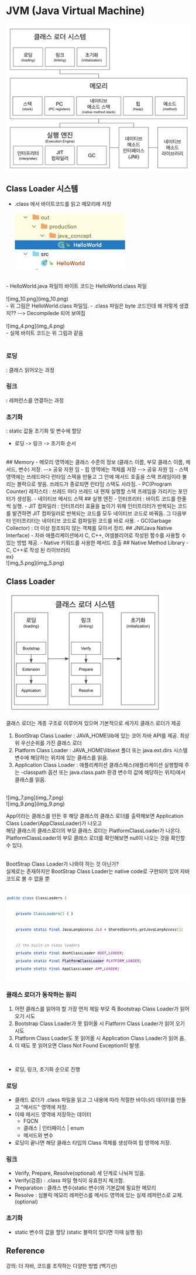 # JVM (Java Virtual Machine)
![img_1.png](img_1.png)
## Class Loader 시스템
- .class 에서 바이트코드를 읽고 메모리에 저장
<br><br>
![img_3.png](img_3.png)
<br>
- HelloWorld.java 파일의 바이트 코드는 HelloWorld.class 파일
<br><br>
![img_10.png](img_10.png)
<br>
- 위 그림은 HelloWorld.class 파일임. 
- .class 파일은 byte 코드인데 왜 저렇게 생겼지?? --> Decompilede 되어 보여짐
<br><br>
![img_4.png](img_4.png)
<br>
- 실제 바이트 코드는 위 그림과 같음
<br><br>

### 로딩
: 클래스 읽어오는 과정
### 링크
: 레퍼런스를 연결하는 과정
### 초기화
: static 값들 초기화 및 변수에 할당
<br>
* 로딩 -> 링크 -> 초기화 순서
<br>
## Memory
- 메모리 영역에는 클래스 수준의 정보 (클래스 이름, 부모 클래스 이름, 메서드, 변수) 저장. --> 공유 자원 임
- 힙 영역에는 객체를 저장 --> 공유 자원 임
- 스택 영역에는 쓰레드마다 런타임 스택을 만들고 그 안에 메서드 호출을 스택 프레임이라 불리는 블럭으로 쌓음. 쓰레드가 종료되면 런타임 스택도 사라짐.
- PC(Program Counter) 레지스터 : 쓰레드 마다 쓰레드 내 현재 실행할 스택 프레임을 가리키는 포인터가 생성됨.
- 네이티브 메서드 스택
## 실행 엔진
- 인터프리터 : 바이트 코드를 한줄 씩 실행.
- JIT 컴파일러 : 인터프리터 효율을 높이기 위해 인터프리터가 반복되는 코드를 발견하면 JIT 컴파일러로 반복되는 코드를 모두 네이티브 코드로 바꿔둠. 그 다음부터 인터프리터는 네이티브 코드로 컴파일된 코드를 바로 사용.
- GC(Garbage Collector) : 더 이상 참조되지 않는 객체를 모아서 정리.
## JNI(Java Native Interface)
- 자바 애플리케이션에서 C, C++, 어셈블리어로 작성된 함수를 사용할 수 있는 방법 제공.
- Native 키워드를 사용한 메서드 호출
## Native Method Library
- C, C++로 작성 된 라이브러리 <br>
ex) <br>
![img_5.png](img_5.png)

## Class Loader
![img_2.png](img_2.png)

클래스 로더는 계층 구조로 이루어져 있으며 기본적으로 세가지 클래스 로더가 제공

1. BootStrap Class Loader : JAVA_HOME\lib에 있는 코어 자바 API를 제공. 최상위 우선순위를 가진 클래스 로더
2. Platform Class Loader : JAVA_HOME\lib\ext 폴더 또는 java.ext.dirs 시스템 변수에 해당하는 위치에 있는 클래스를 읽음.
3. Application Class Loader : 애플리케이션 클래스패스(애플리케이션 실행할때 주는 -classpath 옵션 또는 java.class.path 환경 변수의 값에 해당하는 위치)에서 클래스를 읽음.
<br>
![img_7.png](img_7.png)<br>
![img_9.png](img_9.png)<br>

App이라는 클래스를 만든 후 해당 클래스의 클래스 로더를 출력해보면 Application Class Loader(AppClassLoader)가 나오고<br>
해당 클래스의 클래스로더의 부모 클래스 로더는 PlatformClassLoader가 나온다.<br>
PlatformClassLoader의 부모 클래스 로더를 확인해보면 null이 나오는 것을 확인할 수 있다.<br>
<br>

BootStrap Class Loader가 나와야 하는 것 아닌가?<br>
실제로는 존재하지만 BootStrap Class Loader는 native code로 구현되어 있어 자바 코드로 볼 수 없을 뿐 <br><br>

![img_8.png](img_8.png)<br>

### 클래스 로더가 동작하는 원리
1. 어떤 클래스를 읽어야 할 가장 먼저 제일 부모 즉 Bootstrap Class Loader가 읽어 오기 시도
2. Bootstrap Class Loader가 못 읽어올 시 Flatform Class Loader가 읽어 오기 시도
3. Platform Class Loader도 못 읽어올 시 Application Class Loader가 읽어 옴.
4. 이 때도 못 읽어오면 Class Not Found Exception이 발생.
<br>

* 로딩, 링크, 초기화 순으로 진행

### 로딩
- 클래드 로더가 .class 파일을 읽고 그 내용에 따라 적절한 바이너리 데이터를 만들고 "메서드" 영역에 저장.
- 이때 메서드 영역에 저장하는 데이터
  - FQCN
  - 클래스 | 인터페이스 | enum
  - 메서드와 변수
- 로딩이 끝나면 해당 클래스 타입의 Class 객체를 생성하여 힙 영역에 저장.
### 링크
- Verify, Prepare, Resolve(optional) 세 단계로 나눠져 있음.
- Verify(검증) : .class 파일 형식이 유효한지 체크함.
- Preparation : 클래스 변수(static 변수)와 기본값에 필요한 메모리
- Resolve : 심볼릭 메모리 레퍼런스를 메서드 영역에 있는 실제 레퍼런스로 교체. (optional)
### 초기화
- static 변수의 값을 할당 (static 블럭이 있다면 이때 실행 됨)

## Reference
강의: 더 자바, 코드를 조작하는 다양한 방법 (백기선)
